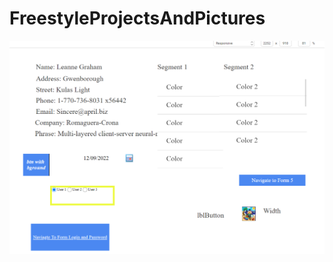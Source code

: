 # FreestyleProjectsAndPictures

![](https://github.com/VitRod/FreestyleProjectsAndPictures/blob/main/1.png)

